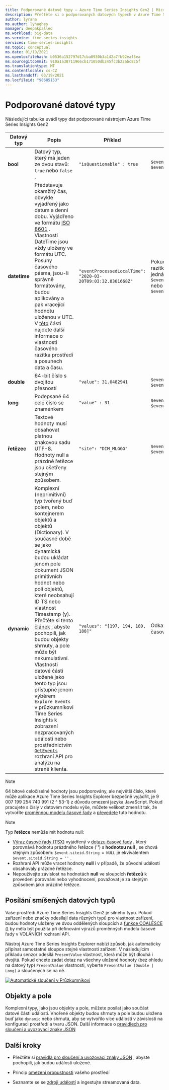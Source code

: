```yaml
---
title: Podporované datové typy – Azure Time Series Insights Gen2 | Microsoft Docs
description: Přečtěte si o podporovaných datových typech v Azure Time Series Insights Gen2.
author: lyrana
ms.author: lyhughes
manager: deepakpalled
ms.workload: big-data
ms.service: time-series-insights
services: time-series-insights
ms.topic: conceptual
ms.date: 01/19/2021
ms.openlocfilehash: b0536a152797d17cba0930b3a142a7fb92eaf5ea
ms.sourcegitcommit: 910a1a38711966cb171050db245fc3b22abc8c5f
ms.translationtype: MT
ms.contentlocale: cs-CZ
ms.lasthandoff: 03/19/2021
ms.locfileid: "98685153"
---
```

# <a name="supported-data-types"></a>Podporované datové typy

Následující tabulka uvádí typy dat podporované nástrojem Azure Time Series Insights Gen2

| Datový typ | Popis | Příklad | [Syntaxe výrazů časové řady](/rest/api/time-series-insights/reference-time-series-expression-syntax) | Název sloupce vlastnosti v Parquet
|---|---|---|---|---|
| **bool** | Datový typ, který má jeden ze dvou stavů: `true` nebo `false` . | `"isQuestionable" : true` | `$event.isQuestionable.Bool` nebo `$event['isQuestionable'].Bool` | `isQuestionable_bool`
| **datetime** | Představuje okamžitý čas, obvykle vyjádřený jako datum a denní dobu. Vyjádřeno ve formátu [ISO 8601](https://www.iso.org/iso-8601-date-and-time-format.html) . Vlastnosti DateTime jsou vždy uloženy ve formátu UTC. Posuny časového pásma, jsou-li správně formátovány, budou aplikovány a pak vracející hodnotu uloženou v UTC. V [této](concepts-streaming-ingestion-event-sources.md#event-source-timestamp) části najdete další informace o vlastnosti časového razítka prostředí a posunech data a času. | `"eventProcessedLocalTime": "2020-03-20T09:03:32.8301668Z"` |  Pokud je "eventProcessedLocalTime" časové razítko zdroje událostí: `$event.$ts` . Pokud se jedná o jinou vlastnost JSON: `$event.eventProcessedLocalTime.DateTime` nebo `$event['eventProcessedLocalTime'].DateTime` | `eventProcessedLocalTime_datetime`
| **double** | 64-bit číslo s dvojitou přesností  | `"value": 31.0482941` | `$event.value.Double` nebo `$event['value'].Double` |  `value_double`
| **long** | Podepsané 64 celé číslo se znaménkem  | `"value" : 31` | `$event.value.Long` nebo `$event['value'].Long` |  `value_long`
| **řetězec** | Textové hodnoty musí obsahovat platnou znakovou sadu UTF-8. Hodnoty null a prázdné řetězce jsou ošetřeny stejným způsobem. |  `"site": "DIM_MLGGG"`| `$event.site.String` nebo `$event['site'].String`| `site_string`
| **dynamic** | Komplexní (neprimitivní) typ tvořený buď polem, nebo kontejnerem objektů a objektů (Dictionary). V současné době se jako dynamická budou ukládat jenom pole dokument JSON primitivních hodnot nebo polí objektů, které neobsahují ID TS nebo vlastnost Timestamp (y). Přečtěte si tento [článek](./concepts-json-flattening-escaping-rules.md) , abyste pochopili, jak budou objekty shrnuty, a pole může být nekumulativní. Vlastnosti datové části uložené jako tento typ jsou přístupné jenom výběrem `Explore Events` v průzkumníkovi Time Series Insights k zobrazení nezpracovaných událostí nebo prostřednictvím [`GetEvents`](/rest/api/time-series-insights/dataaccessgen2/query/execute#getevents) rozhraní API pro analýzu na straně klienta. |  `"values": "[197, 194, 189, 188]"` | Odkazování na dynamické typy ve výrazu časové řady ještě není podporováno. | `values_dynamic`

> [!NOTE]
> 64 bitové celočíselné hodnoty jsou podporovány, ale největší číslo, které může aplikace Azure Time Series Insights Explorer bezpečně vyjádřit, je 9 007 199 254 740 991 (2 ^ 53-1) z důvodu omezení jazyka JavaScript. Pokud pracujete s čísly v datovém modelu výše, můžete velikost zmenšit tak, že vytvoříte [proměnnou modelu časové řady](./concepts-variables.md#numeric-variables) a [převedete](/rest/api/time-series-insights/reference-time-series-expression-syntax#conversion-functions) tuto hodnotu.

> [!NOTE]
> Typ **řetězce** nemůže mít hodnotu null:
>
> * [Výraz časové řady (TSX)](/rest/api/time-series-insights/reference-time-series-expression-syntax) vyjádřený v [dotazu časové řady](/rest/api/time-series-insights/reference-query-apis) , který porovnává hodnotu prázdného řetězce ('**'**) s **hodnotou null** , se chová stejným způsobem: `$event.siteid.String = NULL` je ekvivalentem `$event.siteid.String = ''` .
> * Rozhraní API může vracet hodnoty **null** i v případě, že původní události obsahovaly prázdné řetězce.
> * Nepoužívejte závislost na hodnotách **null** ve sloupcích **řetězců** k provedení porovnání nebo vyhodnocení, považovat je za stejným způsobem jako prázdné řetězce.

## <a name="sending-mixed-data-types"></a>Posílání smíšených datových typů

Vaše prostředí Azure Time Series Insights Gen2 je silného typu. Pokud zařízení nebo značky odesílají data různých typů pro vlastnost zařízení, budou hodnoty uloženy ve dvou oddělených sloupcích a [funkce COALESCE ()](/rest/api/time-series-insights/reference-time-series-expression-syntax#other-functions) by měla být použita při definování výrazů proměnných modelu časové řady v VOLÁNÍCH rozhraní API.

Nástroj Azure Time Series Insights Explorer nabízí způsob, jak automaticky připínat samostatné sloupce stejné vlastnosti zařízení. V následujícím příkladu senzor odesílá `PresentValue` vlastnost, která může být dlouhá i dvojitá. Pokud chcete zadat dotaz na všechny uložené hodnoty (bez ohledu na datový typ) `PresentValue` vlastnosti, vyberte `PresentValue (Double | Long)` a sloučených se na ně.

[![Automatické sloučení v Průzkumníkovi](media\concepts-supported-data-types/explorer-auto-coalesce-sample.png)](media\concepts-supported-data-types/explorer-auto-coalesce-sample.png#lightbox)

## <a name="objects-and-arrays"></a>Objekty a pole

Komplexní typy, jako jsou objekty a pole, můžete posílat jako součást datové části události. Vnořené objekty budou shrnuty a pole budou uložena buď jako `dynamic` nebo shrnutá, aby se vytvořilo více událostí v závislosti na konfiguraci prostředí a tvaru JSON. Další informace o [pravidlech pro sloučení a uvozovací znaky JSON](./concepts-json-flattening-escaping-rules.md)

## <a name="next-steps"></a>Další kroky

* Přečtěte si [pravidla pro sloučení a uvozovací znaky JSON](./concepts-json-flattening-escaping-rules.md) , abyste pochopili, jak budou události uložené.

* Princip [omezení propustnosti](./concepts-streaming-ingress-throughput-limits.md) vašeho prostředí

* Seznamte se se [zdroji událostí](concepts-streaming-ingestion-event-sources.md) a ingestujte streamovaná data.
